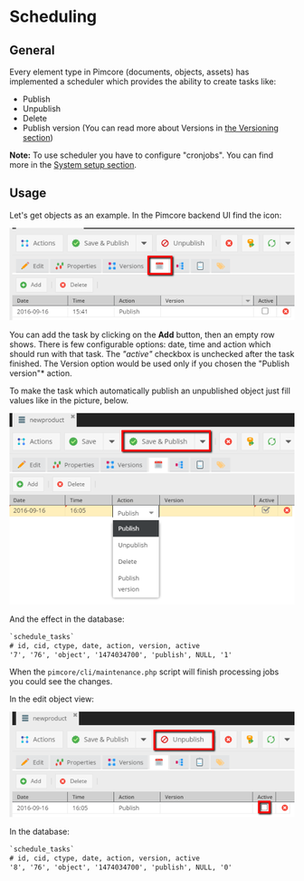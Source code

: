 # Scheduling

## General
Every element type in Pimcore (documents, objects, assets) has implemented a scheduler which provides the ability to create 
tasks like:

* Publish
* Unpublish
* Delete
* Publish version (You can read more about Versions in [the Versioning section](./01_Versioning.md))

**Note:** To use scheduler you have to configure "cronjobs". You can find more in the [System setup section](../23_Installation_and_Upgrade/03_System_Setup_and_Hosting/README.md).


## Usage

Let's get objects as an example.
In the Pimcore backend UI find the icon: 

![Scheduling - the icon in editmode](../img/scheduling_editmode_icon.png)

You can add the task by clicking on the **Add** button, then an empty row shows. 
There is few configurable options: date, time and action which should run with that task. 
The *"active"* checkbox is unchecked after the task finished.
The Version option would be used only if you chosen the "Publish version"* action.

To make the task which automatically publish an unpublished object just fill values like in the picture, below.

![Scheduling - the new task](../img/scheduling_new_task.png)

And the effect in the database:

```
`schedule_tasks`
# id, cid, ctype, date, action, version, active
'7', '76', 'object', '1474034700', 'publish', NULL, '1'
```

When the `pimcore/cli/maintenance.php` script will finish processing jobs you could see the changes.

In the edit object view:

![Scheduling - the processed task](../img/scheduling_processed_task.png)

In the database:
```
`schedule_tasks`
# id, cid, ctype, date, action, version, active
'8', '76', 'object', '1474034700', 'publish', NULL, '0'
```
 

